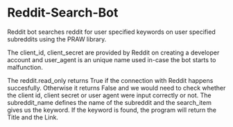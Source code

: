 # Reddit-Search-Bot
Reddit bot searches reddit for user specified keywords on user specified subreddits using the PRAW library.

The client_id, client_secret are provided by Reddit on creating a developer account and user_agent is an unique name used in-case the bot starts to malfunction.

The reddit.read_only returns True if the connection with Reddit happens succesfully. Otherwise it returns False and we would need to check whether the client id, client secret or user agent were input correctly or not.
The subreddit_name defines the name of the subreddit and the search_item gives us the keyword.
If the keyword is found, the program will return the Title and the Link.

